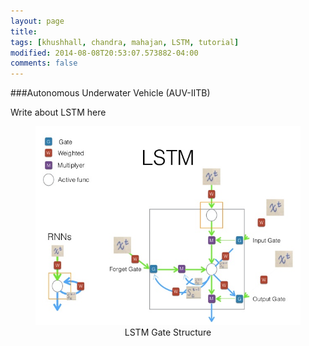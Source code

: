 ```yaml
---
layout: page
title:
tags: [khushhall, chandra, mahajan, LSTM, tutorial]
modified: 2014-08-08T20:53:07.573882-04:00
comments: false
---
```


###Autonomous Underwater Vehicle (AUV-IITB)

Write about LSTM here

<figure align="center">
    <a href="/images/lstm.jpg"><img src="/images/lstm.jpg"></a>
    <figcaption>LSTM Gate Structure</figcaption>
</figure><br/>




